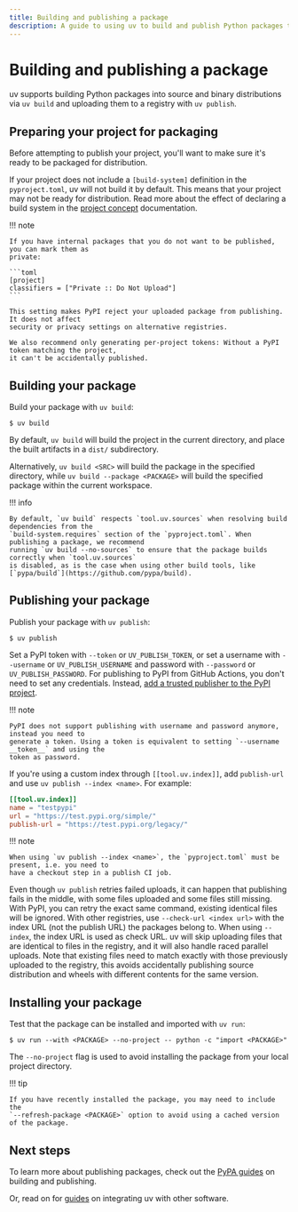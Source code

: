 ```yaml
---
title: Building and publishing a package
description: A guide to using uv to build and publish Python packages to a package index, like PyPI.
---
```


# Building and publishing a package

uv supports building Python packages into source and binary distributions via `uv build` and
uploading them to a registry with `uv publish`.

## Preparing your project for packaging

Before attempting to publish your project, you'll want to make sure it's ready to be packaged for
distribution.

If your project does not include a `[build-system]` definition in the `pyproject.toml`, uv will not
build it by default. This means that your project may not be ready for distribution. Read more about
the effect of declaring a build system in the
[project concept](../concepts/projects/config.md#build-systems) documentation.

!!! note

    If you have internal packages that you do not want to be published, you can mark them as
    private:

    ```toml
    [project]
    classifiers = ["Private :: Do Not Upload"]
    ```

    This setting makes PyPI reject your uploaded package from publishing. It does not affect
    security or privacy settings on alternative registries.

    We also recommend only generating per-project tokens: Without a PyPI token matching the project,
    it can't be accidentally published.

## Building your package

Build your package with `uv build`:

```console
$ uv build
```

By default, `uv build` will build the project in the current directory, and place the built
artifacts in a `dist/` subdirectory.

Alternatively, `uv build <SRC>` will build the package in the specified directory, while
`uv build --package <PACKAGE>` will build the specified package within the current workspace.

!!! info

    By default, `uv build` respects `tool.uv.sources` when resolving build dependencies from the
    `build-system.requires` section of the `pyproject.toml`. When publishing a package, we recommend
    running `uv build --no-sources` to ensure that the package builds correctly when `tool.uv.sources`
    is disabled, as is the case when using other build tools, like [`pypa/build`](https://github.com/pypa/build).

## Publishing your package

Publish your package with `uv publish`:

```console
$ uv publish
```

Set a PyPI token with `--token` or `UV_PUBLISH_TOKEN`, or set a username with `--username` or
`UV_PUBLISH_USERNAME` and password with `--password` or `UV_PUBLISH_PASSWORD`. For publishing to
PyPI from GitHub Actions, you don't need to set any credentials. Instead,
[add a trusted publisher to the PyPI project](https://docs.pypi.org/trusted-publishers/adding-a-publisher/).

!!! note

    PyPI does not support publishing with username and password anymore, instead you need to
    generate a token. Using a token is equivalent to setting `--username __token__` and using the
    token as password.

If you're using a custom index through `[[tool.uv.index]]`, add `publish-url` and use
`uv publish --index <name>`. For example:

```toml
[[tool.uv.index]]
name = "testpypi"
url = "https://test.pypi.org/simple/"
publish-url = "https://test.pypi.org/legacy/"
```

!!! note

    When using `uv publish --index <name>`, the `pyproject.toml` must be present, i.e. you need to
    have a checkout step in a publish CI job.

Even though `uv publish` retries failed uploads, it can happen that publishing fails in the middle,
with some files uploaded and some files still missing. With PyPI, you can retry the exact same
command, existing identical files will be ignored. With other registries, use
`--check-url <index url>` with the index URL (not the publish URL) the packages belong to. When
using `--index`, the index URL is used as check URL. uv will skip uploading files that are identical
to files in the registry, and it will also handle raced parallel uploads. Note that existing files
need to match exactly with those previously uploaded to the registry, this avoids accidentally
publishing source distribution and wheels with different contents for the same version.

## Installing your package

Test that the package can be installed and imported with `uv run`:

```console
$ uv run --with <PACKAGE> --no-project -- python -c "import <PACKAGE>"
```

The `--no-project` flag is used to avoid installing the package from your local project directory.

!!! tip

    If you have recently installed the package, you may need to include the
    `--refresh-package <PACKAGE>` option to avoid using a cached version of the package.

## Next steps

To learn more about publishing packages, check out the
[PyPA guides](https://packaging.python.org/en/latest/guides/section-build-and-publish/) on building
and publishing.

Or, read on for [guides](./integration/index.md) on integrating uv with other software.
